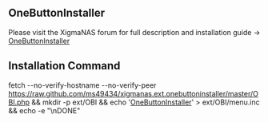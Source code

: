 OneButtonInstaller
------------------

Please visit the XigmaNAS forum for full description and installation guide -> <a href="https://www.xigmanas.com/forums/viewtopic.php?f=71&t=11189">OneButtonInstaller</a>

Installation Command
--------------------
fetch --no-verify-hostname --no-verify-peer https://raw.github.com/ms49434/xigmanas.ext.onebuttoninstaller/master/OBI.php && mkdir -p ext/OBI && echo '<a href="OBI.php">OneButtonInstaller</a>' > ext/OBI/menu.inc && echo -e "\nDONE"
